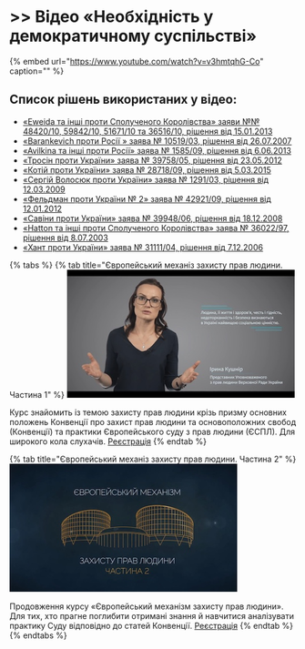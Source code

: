 # &gt;&gt; Відео «Необхідність у демократичному суспільстві»

{% embed url="https://www.youtube.com/watch?v=v3hmtqhG-Co" caption="" %}

## Список рішень використаних у відео:

* [«Eweida та інші проти Сполученого Королівства» заяви №№ 48420/10, 59842/10, 51671/10 та 36516/10, рішення від 15.01.2013](https://courses.ed-era.com/assets/courseware/3999b647055582b6f6046f392f7dd475/asset-v1:EdEra+HR201+hr201+type@asset+block/8-Eweida.pdf)
* [«Barankevich проти Росії » заява № 10519/03, рішення від 26.07.2007](http://europeancourt.ru/uploads/ECHR_Barankevich_v_Russia_26_07_2007.pdf)
* [«Avilkina та інші проти Росії» заява № 1585/09, рішення від 6.06.2013](http://hudoc.echr.coe.int/eng?i=001-120071)
* [«Тросін проти України» заява № 39758/05, рішення від 23.05.2012](https://courses.ed-era.com/asset-v1:EdEra+HR101+hr101+type@asset+block@1_Trosin_proty_Ukrayiny.pdf)
* [«Котій проти України» заява № 28718/09, рішення від 5.03.2015](https://courses.ed-era.com/asset-v1:EdEra+HR101+hr101+type@asset+block@1_Kotii_vs_Ukraine.pdf)
* [«Сергій Волосюк проти України» заява № 1291/03, рішення від 12.03.2009](https://courses.ed-era.com/assets/courseware/dc986a596375f561741c7696bfc1848a/asset-v1:EdEra+HR201+hr201+type@asset+block/8-Volosyuk.pdf)
* [«Фельдман проти України № 2» заява № 42921/09, рішення від 12.01.2012](https://courses.ed-era.com/assets/courseware/93bd9ea4249ea74245a9515a93d410e7/asset-v1:EdEra+HR201+hr201+type@asset+block/8-Feldman2.pdf)
* [«Савіни проти України» заява № 39948/06, рішення від  18.12.2008](https://courses.ed-era.com/assets/courseware/30b11f335eddd0f58953276f99ca4926/asset-v1:EdEra+HR201+hr201+type@asset+block/8-Saviny.pdf)
* [«Hatton та інші проти Сполученого Королівства» заява № 36022/97, рішення від 8.07.2003](http://docs.pravo.ru/document/view/19382767/)
* [«Хант проти України» заява № 31111/04, рішення від 7.12.2006](https://github.com/EducationalEra/hrights/tree/074987dc9b7a25cbe07b11db60eef1e48a6109fb/2/Hunt_v._Ukraine.pdf)


{% tabs %}
{% tab title="Європейський механіз захисту прав людини. Частина 1" %}
![&#x404;&#x432;&#x440;&#x43E;&#x43F;&#x435;&#x439;&#x441;&#x44C;&#x43A;&#x438;&#x439; &#x43C;&#x435;&#x445;&#x430;&#x43D;&#x456;&#x437;&#x43C; &#x437;&#x430;&#x445;&#x438;&#x441;&#x442;&#x443; &#x43F;&#x440;&#x430;&#x432; &#x43B;&#x44E;&#x434;&#x438;&#x43D;&#x438;. &#x427;&#x430;&#x441;&#x442;&#x438;&#x43D;&#x430; 1](../.gitbook/assets/hr-course1%20%281%29.jpg)

Курс знайомить із темою захисту прав людини крізь призму основних положень Конвенції про захист прав людини та основоположних свобод \(Конвенції\) та практики Європейського суду з прав людини \(ЄСПЛ\). Для широкого кола слухачів. [Реєстрація](https://courses.ed-era.com/courses/course-v1:EdEra+HR101+hr101/about) 
{% endtab %}

{% tab title="Європейський механіз захисту прав людини. Частина 2" %}
![&#x404;&#x432;&#x440;&#x43E;&#x43F;&#x435;&#x439;&#x441;&#x44C;&#x43A;&#x438;&#x439; &#x43C;&#x435;&#x445;&#x430;&#x43D;&#x456;&#x437; &#x437;&#x430;&#x445;&#x438;&#x441;&#x442;&#x443; &#x43F;&#x440;&#x430;&#x432; &#x43B;&#x44E;&#x434;&#x438;&#x43D;&#x438;. &#x427;&#x430;&#x441;&#x442;&#x438;&#x43D;&#x430; 2](../.gitbook/assets/hr-course2%20%281%29.jpg)

Продовження курсу «Європейський механізм захисту прав людини». Для тих, хто прагне поглибити отримані знання й навчитися аналізувати практику Суду відповідно до статей Конвенції. [Реєстрація](https://courses.ed-era.com/courses/course-v1:EdEra+HR201+hr201/about)
{% endtab %}
{% endtabs %}

